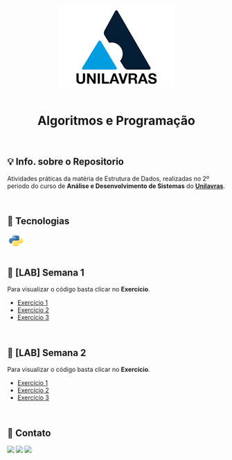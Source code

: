 <div align="center">
  <img alt="Logo Unilavras" title="Unilavras" src="./readme/logo_unilavras.png">
</div>
<br>
<h1 align="center"> 
	 Algoritmos e Programação 
</h1>

</br>

<h2 align=left> 💡​ Info. sobre o Repositorio </h2>

<p> Atividades práticas da matéria de Estrutura de Dados, realizadas no 2º periodo do curso de   <strong>Análise e Desenvolvimento de Sistemas</strong> do <a href="https://unilavras.edu.br/"> <strong>Unilavras</strong></a>.<p>
</br>

<h2 align=left> 🧰​ Tecnologias</h2>

<div align=left>
  <img align="center" alt="Python" height="30" width="40" src="https://raw.githubusercontent.com/devicons/devicon/master/icons/python/python-original.svg">
</div>

</br>

<div align=left>
  <h2 align=left> 📝​​ [LAB] Semana 1</h2>
  
  <p>Para visualizar o código basta clicar no <strong>Exercício</strong>.</p>

  <ul>
  <li><a href="https://github.com/DaviF91/Unilavras.Estrutura-de-Dados/blob/master/%5BLAB%5D%20Semana%201/exerc1.py">Exercício 1</a></li>
  <li><a href="https://github.com/DaviF91/Unilavras.Estrutura-de-Dados/blob/master/%5BLAB%5D%20Semana%201/exerc2.py">Exercício 2</a></li>
  <li><a href="https://github.com/DaviF91/Unilavras.Estrutura-de-Dados/blob/master/%5BLAB%5D%20Semana%201/exerc3.py">Exercício 3</a></li>
  </ul>
</div>

</br>
<div align=left>
  <h2 align=left> 📝​​ [LAB] Semana 2</h2>
  
  <p>Para visualizar o código basta clicar no <strong>Exercício</strong>.</p>

  <ul>
  <li><a href="https://github.com/DaviF91/Unilavras.Estrutura-de-Dados/blob/master/%5BLAB%5D%20Semana%202/exerc1.py">Exercício 1</a></li>
  <li><a href="https://github.com/DaviF91/Unilavras.Estrutura-de-Dados/blob/master/%5BLAB%5D%20Semana%202/exerc2.py">Exercício 2</a></li>
  <li><a href="https://github.com/DaviF91/Unilavras.Estrutura-de-Dados/blob/master/%5BLAB%5D%20Semana%202/exerc3.py">Exercício 3</a></li>
  </ul>
</div>

</br>

<h2>​📧​​ Contato </h2>
<div>
 <a href="https://discordapp.com/users/Davi Ferreira#3299" target="_blank"><img src="https://img.shields.io/badge/Discord-7289DA?style=for-the-badge&logo=discord&logoColor=white" target="_blank"></a> 
  <a href = "mailto:daviferreiraaew@gmail.com"><img src="https://img.shields.io/badge/Gmail-D14836?style=for-the-badge&logo=gmail&logoColor=white" target="_blank"></a>
  <a href="https://www.linkedin.com/in/davi-ferreira-42912624" target="_blank"><img src="https://img.shields.io/badge/-LinkedIn-%230077B5?style=for-the-badge&logo=linkedin&logoColor=white" target="_blank"></a> 
 </div>
